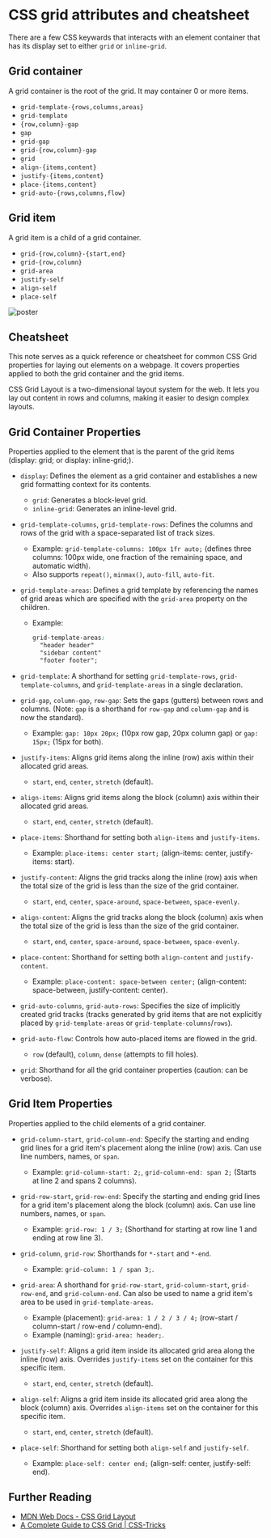 # CSS grid attributes and cheatsheet

There are a few CSS keywards that interacts with an element container that has its display set to either `grid` or `inline-grid`.

## Grid container

A grid container is the root of the grid. It may container 0 or more items.

- `grid-template-{rows,columns,areas}`
- `grid-template`
- `{row,column}-gap`
- `gap`
- `grid-gap`
- `grid-{row,column}-gap`
- `grid`
- `align-{items,content}`
- `justify-{items,content}`
- `place-{items,content}`
- `grid-auto-{rows,columns,flow}`

## Grid item

A grid item is a child of a grid container.

- `grid-{row,column}-{start,end}`
- `grid-{row,column}`
- `grid-area`
- `justify-self`
- `align-self`
- `place-self`

![poster](https://css-tricks.com/wp-content/uploads/2022/02/css-grid-poster.png)

## Cheatsheet

This note serves as a quick reference or cheatsheet for common CSS Grid properties for laying out elements on a webpage. It covers properties applied to both the grid container and the grid items.

CSS Grid Layout is a two-dimensional layout system for the web. It lets you lay out content in rows and columns, making it easier to design complex layouts.

## Grid Container Properties

Properties applied to the element that is the parent of the grid items (display: grid; or display: inline-grid;).

- `display`: Defines the element as a grid container and establishes a new grid formatting context for its contents.

  - `grid`: Generates a block-level grid.
  - `inline-grid`: Generates an inline-level grid.

- `grid-template-columns`, `grid-template-rows`: Defines the columns and rows of the grid with a space-separated list of track sizes.

  - Example: `grid-template-columns: 100px 1fr auto;` (defines three columns: 100px wide, one fraction of the remaining space, and automatic width).
  - Also supports `repeat()`, `minmax()`, `auto-fill`, `auto-fit`.

- `grid-template-areas`: Defines a grid template by referencing the names of grid areas which are specified with the `grid-area` property on the children.

  - Example:
    ```css
    grid-template-areas:
      "header header"
      "sidebar content"
      "footer footer";
    ```

- `grid-template`: A shorthand for setting `grid-template-rows`, `grid-template-columns`, and `grid-template-areas` in a single declaration.

- `grid-gap`, `column-gap`, `row-gap`: Sets the gaps (gutters) between rows and columns. (Note: `gap` is a shorthand for `row-gap` and `column-gap` and is now the standard).

  - Example: `gap: 10px 20px;` (10px row gap, 20px column gap) or `gap: 15px;` (15px for both).

- `justify-items`: Aligns grid items along the inline (row) axis within their allocated grid areas.

  - `start`, `end`, `center`, `stretch` (default).

- `align-items`: Aligns grid items along the block (column) axis within their allocated grid areas.

  - `start`, `end`, `center`, `stretch` (default).

- `place-items`: Shorthand for setting both `align-items` and `justify-items`.

  - Example: `place-items: center start;` (align-items: center, justify-items: start).

- `justify-content`: Aligns the grid tracks along the inline (row) axis when the total size of the grid is less than the size of the grid container.

  - `start`, `end`, `center`, `space-around`, `space-between`, `space-evenly`.

- `align-content`: Aligns the grid tracks along the block (column) axis when the total size of the grid is less than the size of the grid container.

  - `start`, `end`, `center`, `space-around`, `space-between`, `space-evenly`.

- `place-content`: Shorthand for setting both `align-content` and `justify-content`.

  - Example: `place-content: space-between center;` (align-content: space-between, justify-content: center).

- `grid-auto-columns`, `grid-auto-rows`: Specifies the size of implicitly created grid tracks (tracks generated by grid items that are not explicitly placed by `grid-template-areas` or `grid-template-columns`/`rows`).

- `grid-auto-flow`: Controls how auto-placed items are flowed in the grid.

  - `row` (default), `column`, `dense` (attempts to fill holes).

- `grid`: Shorthand for all the grid container properties (caution: can be verbose).

## Grid Item Properties

Properties applied to the child elements of a grid container.

- `grid-column-start`, `grid-column-end`: Specify the starting and ending grid lines for a grid item's placement along the inline (row) axis. Can use line numbers, names, or `span`.

  - Example: `grid-column-start: 2;`, `grid-column-end: span 2;` (Starts at line 2 and spans 2 columns).

- `grid-row-start`, `grid-row-end`: Specify the starting and ending grid lines for a grid item's placement along the block (column) axis. Can use line numbers, names, or `span`.

  - Example: `grid-row: 1 / 3;` (Shorthand for starting at row line 1 and ending at row line 3).

- `grid-column`, `grid-row`: Shorthands for `*-start` and `*-end`.

  - Example: `grid-column: 1 / span 3;`.

- `grid-area`: A shorthand for `grid-row-start`, `grid-column-start`, `grid-row-end`, and `grid-column-end`. Can also be used to name a grid item's area to be used in `grid-template-areas`.

  - Example (placement): `grid-area: 1 / 2 / 3 / 4;` (row-start / column-start / row-end / column-end).
  - Example (naming): `grid-area: header;`.

- `justify-self`: Aligns a grid item inside its allocated grid area along the inline (row) axis. Overrides `justify-items` set on the container for this specific item.

  - `start`, `end`, `center`, `stretch` (default).

- `align-self`: Aligns a grid item inside its allocated grid area along the block (column) axis. Overrides `align-items` set on the container for this specific item.

  - `start`, `end`, `center`, `stretch` (default).

- `place-self`: Shorthand for setting both `align-self` and `justify-self`.
  - Example: `place-self: center end;` (align-self: center, justify-self: end).

## Further Reading

- [MDN Web Docs - CSS Grid Layout](https://developer.mozilla.org/en-US/docs/Web/CSS/CSS_Grid_Layout)
- [A Complete Guide to CSS Grid | CSS-Tricks](https://css-tricks.com/snippets/css/a-guide-to-css-grid/)
